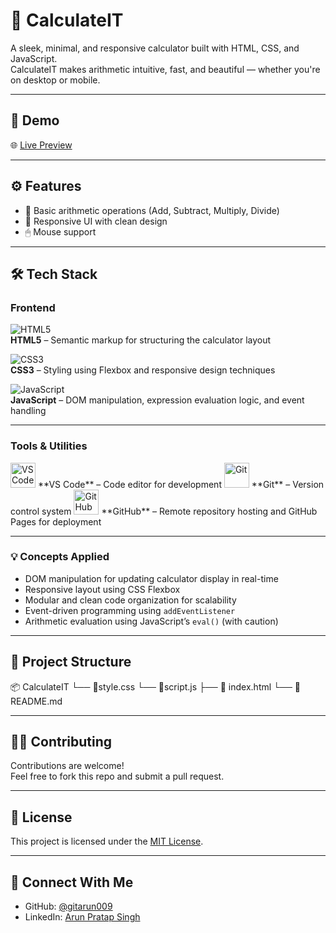 # 🔢 CalculateIT

A sleek, minimal, and responsive calculator built with HTML, CSS, and JavaScript.  
CalculateIT makes arithmetic intuitive, fast, and beautiful — whether you're on desktop or mobile.

---

## 🚀 Demo

🌐 [Live Preview](https://gitarun009.github.io/CalculateIT/)

---

## ⚙️ Features

- 🧮 Basic arithmetic operations (Add, Subtract, Multiply, Divide)
- 🎨 Responsive UI with clean design
- 🖱 Mouse support

---

## 🛠️ Tech Stack

### Frontend  
![HTML5](https://img.shields.io/badge/HTML5-E34F26?style=for-the-badge&logo=html5&logoColor=white)  
**HTML5** – Semantic markup for structuring the calculator layout  

![CSS3](https://img.shields.io/badge/CSS3-1572B6?style=for-the-badge&logo=css3&logoColor=white)  
**CSS3** – Styling using Flexbox and responsive design techniques  

![JavaScript](https://img.shields.io/badge/JavaScript-F7DF1E?style=for-the-badge&logo=javascript&logoColor=black)  
**JavaScript** – DOM manipulation, expression evaluation logic, and event handling  

---

### Tools & Utilities  
<img src="https://cdn.jsdelivr.net/gh/devicons/devicon/icons/vscode/vscode-original.svg" alt="VS Code" width="40" height="40" />  
**VS Code** – Code editor for development  

<img src="https://cdn.jsdelivr.net/gh/devicons/devicon/icons/git/git-original.svg" alt="Git" width="40" height="40" />  
**Git** – Version control system  

<img src="https://cdn.jsdelivr.net/gh/devicons/devicon/icons/github/github-original.svg" alt="GitHub" width="40" height="40" />  
**GitHub** – Remote repository hosting and GitHub Pages for deployment  

---

### 💡 Concepts Applied  
- DOM manipulation for updating calculator display in real-time  
- Responsive layout using CSS Flexbox  
- Modular and clean code organization for scalability  
- Event-driven programming using `addEventListener`  
- Arithmetic evaluation using JavaScript’s `eval()` (with caution)  

---

## 📁 Project Structure

📦 CalculateIT
└── 📄style.css
└── 📄script.js
├── 📄 index.html
└── 📄 README.md

---

## 🧑‍💻 Contributing

Contributions are welcome!  
Feel free to fork this repo and submit a pull request.

---

## 📜 License

This project is licensed under the [MIT License](LICENSE).

---

## 🤝 Connect With Me

- GitHub: [@gitarun009](https://github.com/gitarun009)  
- LinkedIn: [Arun Pratap Singh](https://www.linkedin.com/in/arun-pratap-singh09/)
